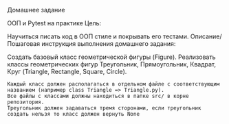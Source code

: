 Домашнее задание

ООП и Pytest на практике
Цель:

Научиться писать код в ООП стиле и покрывать его тестами.
Описание/Пошаговая инструкция выполнения домашнего задания:

Создать базовый класс геометрической фигуры (Figure). 
Реализовать классы геометрических фигур Треугольник, Прямоугольник, Квадрат, Круг (Triangle, Rectangle, Square, Circle).

    Каждый класс должен располагаться в отдельном файле с соответствующим названием (например class Triangle => Triangle.py).
    Все файлы с классами должны находиться в папке src/ в корне репозитория.
    Треугольник должен задаваться тремя сторонами, если треугольник создать нельзя то класс должен вернуть None
